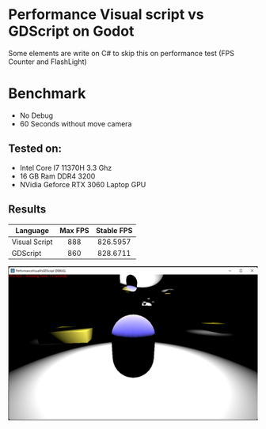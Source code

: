 ﻿# Performance Visual script vs GDScript on Godot

Some elements are write on C# to skip this on performance test (FPS Counter and FlashLight)

# Benchmark

- No Debug
- 60 Seconds without move camera

## Tested on:

- Intel Core I7 11370H 3.3 Ghz
- 16 GB Ram DDR4 3200
- NVidia Geforce RTX 3060 Laptop GPU

## Results

| Language      | Max FPS | Stable FPS |
|---------------|:-------:|:----------:|
| Visual Script |   888   |  826.5957  |
| GDScript      |   860   |  828.6711  |


![](screenshots/demo.png)
